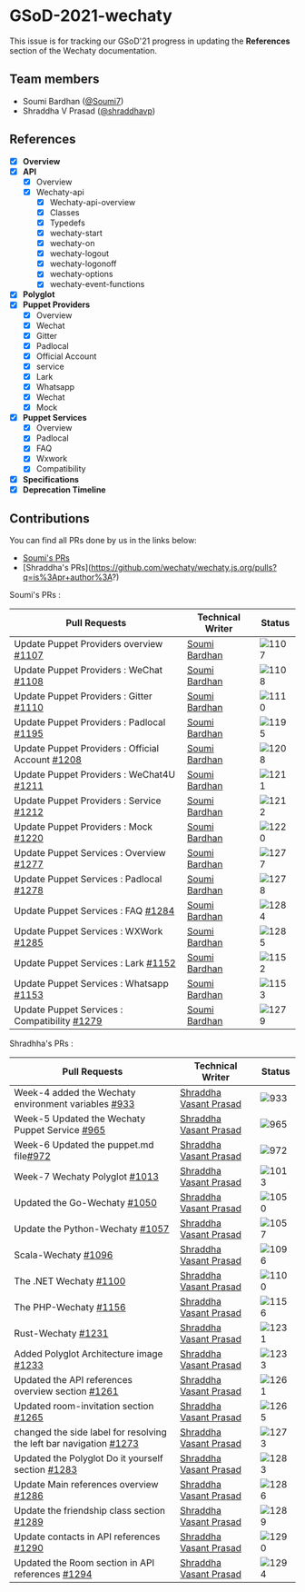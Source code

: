 # GSoD-2021-wechaty

This issue is for tracking our GSoD'21 progress in updating the **References** section of the Wechaty documentation.

## Team members

* Soumi Bardhan ([@Soumi7](https://github.com/Soumi7))
* Shraddha V Prasad ([@shraddhavp](https://github.com/shraddhavp))

## References 

- [x] **Overview** 
- [x] **API** 
  - [x] Overview
  - [x] Wechaty-api
    - [x] Wechaty-api-overview
    - [x] Classes
    - [x] Typedefs
    - [x] wechaty-start
    - [x] wechaty-on
    - [x] wechaty-logout
    - [x] wechaty-logonoff
    - [x] wechaty-options
    - [x] wechaty-event-functions
- [x] **Polyglot**
- [x] **Puppet Providers**
  - [x] Overview
  - [x] Wechat
  - [x] Gitter
  - [x] Padlocal
  - [x] Official Account
  - [x] service
  - [x] Lark
  - [x] Whatsapp
  - [x] Wechat
  - [x] Mock
- [x] **Puppet Services**
  - [x] Overview
  - [x] Padlocal
  - [x] FAQ
  - [x] Wxwork
  - [x] Compatibility
- [x] **Specifications** 
- [x] **Deprecation Timeline** 

## Contributions

You can find all PRs done by us in the links below:
* [Soumi's PRs](https://github.com/wechaty/wechaty.js.org/pulls?q=is%3Apr+author%3Asoumi7)
* [Shraddha's PRs](https://github.com/wechaty/wechaty.js.org/pulls?q=is%3Apr+author%3A<add name>?)

Soumi's PRs :

| Pull Requests  | Technical Writer  | Status |
| --- | --- | --- |
| Update Puppet Providers overview [#1107](https://github.com/wechaty/wechaty.js.org/pull/1107) | [Soumi Bardhan](https://github.com/soumi7) | ![1107]
| Update Puppet Providers : WeChat [#1108](https://github.com/wechaty/wechaty.js.org/pull/1108) | [Soumi Bardhan](https://github.com/soumi7) | ![1108]
| Update Puppet Providers : Gitter [#1110](https://github.com/wechaty/wechaty.js.org/pull/1110) | [Soumi Bardhan](https://github.com/soumi7) | ![1110]
| Update Puppet Providers : Padlocal [#1195](https://github.com/wechaty/wechaty.js.org/pull/1195) | [Soumi Bardhan](https://github.com/soumi7) | ![1195]
| Update Puppet Providers : Official Account [#1208](https://github.com/wechaty/wechaty.js.org/pull/1208) | [Soumi Bardhan](https://github.com/soumi7) | ![1208]
| Update Puppet Providers : WeChat4U [#1211](https://github.com/wechaty/wechaty.js.org/pull/1211) | [Soumi Bardhan](https://github.com/soumi7) | ![1211]
| Update Puppet Providers : Service [#1212](https://github.com/wechaty/wechaty.js.org/pull/1212) | [Soumi Bardhan](https://github.com/soumi7) | ![1212]
| Update Puppet Providers : Mock [#1220](https://github.com/wechaty/wechaty.js.org/pull/1220) | [Soumi Bardhan](https://github.com/soumi7) | ![1220]
| Update Puppet Services : Overview [#1277](https://github.com/wechaty/wechaty.js.org/pull/1277) | [Soumi Bardhan](https://github.com/soumi7) | ![1277]
| Update Puppet Services : Padlocal [#1278](https://github.com/wechaty/wechaty.js.org/pull/1278) | [Soumi Bardhan](https://github.com/soumi7) | ![1278]
| Update Puppet Services : FAQ [#1284](https://github.com/wechaty/wechaty.js.org/pull/1284) | [Soumi Bardhan](https://github.com/soumi7) | ![1284]
| Update Puppet Services : WXWork [#1285](https://github.com/wechaty/wechaty.js.org/pull/1285) | [Soumi Bardhan](https://github.com/soumi7) | ![1285]
| Update Puppet Services : Lark [#1152](https://github.com/wechaty/wechaty.js.org/pull/1152) | [Soumi Bardhan](https://github.com/soumi7) | ![1152]
| Update Puppet Services : Whatsapp [#1153](https://github.com/wechaty/wechaty.js.org/pull/1153) | [Soumi Bardhan](https://github.com/soumi7) | ![1153]
| Update Puppet Services : Compatibility [#1279](https://github.com/wechaty/wechaty.js.org/pull/1279) | [Soumi Bardhan](https://github.com/soumi7) | ![1279]

<!--- Merge Status Badges --->
<!--- they are linked to the above last columns of the table, 
      to add just use the correct PR number and use the same format --->

[1107]:https://img.shields.io/github/pulls/detail/state/wechaty/wechaty.js.org/1107?style=flat-square
[1108]:https://img.shields.io/github/pulls/detail/state/wechaty/wechaty.js.org/1108?style=flat-square
[1110]:https://img.shields.io/github/pulls/detail/state/wechaty/wechaty.js.org/1110?style=flat-square
[1195]:https://img.shields.io/github/pulls/detail/state/wechaty/wechaty.js.org/1195?style=flat-square
[1208]:https://img.shields.io/github/pulls/detail/state/wechaty/wechaty.js.org/1208?style=flat-square
[1211]:https://img.shields.io/github/pulls/detail/state/wechaty/wechaty.js.org/1211?style=flat-square
[1212]:https://img.shields.io/github/pulls/detail/state/wechaty/wechaty.js.org/1212?style=flat-square
[1220]:https://img.shields.io/github/pulls/detail/state/wechaty/wechaty.js.org/1220?style=flat-square
[1277]:https://img.shields.io/github/pulls/detail/state/wechaty/wechaty.js.org/1277?style=flat-square
[1278]:https://img.shields.io/github/pulls/detail/state/wechaty/wechaty.js.org/1278?style=flat-square
[1284]:https://img.shields.io/github/pulls/detail/state/wechaty/wechaty.js.org/1284?style=flat-square
[1285]:https://img.shields.io/github/pulls/detail/state/wechaty/wechaty.js.org/1285?style=flat-square
[1152]:https://img.shields.io/github/pulls/detail/state/wechaty/wechaty.js.org/1152?style=flat-square
[1153]:https://img.shields.io/github/pulls/detail/state/wechaty/wechaty.js.org/1153?style=flat-square
[1279]:https://img.shields.io/github/pulls/detail/state/wechaty/wechaty.js.org/1279?style=flat-square

[933]:https://img.shields.io/github/pulls/detail/state/wechaty/wechaty.js.org/933?style=flat-square
[965]:https://img.shields.io/github/pulls/detail/state/wechaty/wechaty.js.org/965?style=flat-square
[972]:https://img.shields.io/github/pulls/detail/state/wechaty/wechaty.js.org/972?style=flat-square
[1013]:https://img.shields.io/github/pulls/detail/state/wechaty/wechaty.js.org/1013?style=flat-square
[1050]:https://img.shields.io/github/pulls/detail/state/wechaty/wechaty.js.org/1050?style=flat-square
[1057]:https://img.shields.io/github/pulls/detail/state/wechaty/wechaty.js.org/1057?style=flat-square
[1096]:https://img.shields.io/github/pulls/detail/state/wechaty/wechaty.js.org/1096?style=flat-square
[1100]:https://img.shields.io/github/pulls/detail/state/wechaty/wechaty.js.org/1100?style=flat-square
[1156]:https://img.shields.io/github/pulls/detail/state/wechaty/wechaty.js.org/1156?style=flat-square
[1231]:https://img.shields.io/github/pulls/detail/state/wechaty/wechaty.js.org/1231?style=flat-square
[1231]:https://img.shields.io/github/pulls/detail/state/wechaty/wechaty.js.org/1231?style=flat-square
[1233]:https://img.shields.io/github/pulls/detail/state/wechaty/wechaty.js.org/1233?style=flat-square
[1261]:https://img.shields.io/github/pulls/detail/state/wechaty/wechaty.js.org/1261?style=flat-square
[1265]:https://img.shields.io/github/pulls/detail/state/wechaty/wechaty.js.org/1265?style=flat-square
[1273]:https://img.shields.io/github/pulls/detail/state/wechaty/wechaty.js.org/1273?style=flat-square
[1283]:https://img.shields.io/github/pulls/detail/state/wechaty/wechaty.js.org/1283?style=flat-square
[1286]:https://img.shields.io/github/pulls/detail/state/wechaty/wechaty.js.org/1286?style=flat-square
[1289]:https://img.shields.io/github/pulls/detail/state/wechaty/wechaty.js.org/1289?style=flat-square
[1290]:https://img.shields.io/github/pulls/detail/state/wechaty/wechaty.js.org/1290?style=flat-square
[1294]:https://img.shields.io/github/pulls/detail/state/wechaty/wechaty.js.org/1294?style=flat-square

Shradhha's PRs :

| Pull Requests  | Technical Writer  | Status |
| --- | --- | --- |
| Week-4 added the Wechaty environment variables [#933](https://github.com/wechaty/wechaty.js.org/pull/933) | [Shraddha Vasant Prasad](https://github.com/shraddhavp) | ![933]
| Week-5 Updated the Wechaty Puppet Service [#965](https://github.com/wechaty/wechaty.js.org/pull/965) | [Shraddha Vasant Prasad](https://github.com/shraddhavp) | ![965]
| Week-6 Updated the puppet.md file[#972](https://github.com/wechaty/wechaty.js.org/pull/972) | [Shraddha Vasant Prasad](https://github.com/shraddhavp) | ![972]
| Week-7 Wechaty Polyglot  [#1013](https://github.com/wechaty/wechaty.js.org/pull/1013) | [Shraddha Vasant Prasad](https://github.com/shraddhavp) | ![1013]
| Updated the Go-Wechaty  [#1050](https://github.com/wechaty/wechaty.js.org/pull/1050) | [Shraddha Vasant Prasad](https://github.com/shraddhavp) | ![1050]
| Update the Python-Wechaty  [#1057](https://github.com/wechaty/wechaty.js.org/pull/1057) | [Shraddha Vasant Prasad](https://github.com/shraddhavp) | ![1057]
|Scala-Wechaty  [#1096](https://github.com/wechaty/wechaty.js.org/pull/1096) | [Shraddha Vasant Prasad](https://github.com/shraddhavp) | ![1096]
| The .NET Wechaty  [#1100](https://github.com/wechaty/wechaty.js.org/pull/1100) | [Shraddha Vasant Prasad](https://github.com/shraddhavp) | ![1100]
| The PHP-Wechaty  [#1156](https://github.com/wechaty/wechaty.js.org/pull/1156) | [Shraddha Vasant Prasad](https://github.com/shraddhavp) | ![1156]
| Rust-Wechaty  [#1231](https://github.com/wechaty/wechaty.js.org/pull/1231) | [Shraddha Vasant Prasad](https://github.com/shraddhavp) | ![1231]
|Added Polyglot Architecture image  [#1233](https://github.com/wechaty/wechaty.js.org/pull/1233) | [Shraddha Vasant Prasad](https://github.com/shraddhavp) | ![1233]
| Updated the API references overview section   [#1261](https://github.com/wechaty/wechaty.js.org/pull/1261) | [Shraddha Vasant Prasad](https://github.com/shraddhavp) | ![1261]
| Updated room-invitation section   [#1265](https://github.com/wechaty/wechaty.js.org/pull/1265) | [Shraddha Vasant Prasad](https://github.com/shraddhavp) | ![1265]
| changed the side label for resolving the left bar navigation [#1273](https://github.com/wechaty/wechaty.js.org/pull/1273) | [Shraddha Vasant Prasad](https://github.com/shraddhavp) | ![1273]
| Updated the Polyglot Do it yourself section [#1283](https://github.com/wechaty/wechaty.js.org/pull/1283) | [Shraddha Vasant Prasad](https://github.com/shraddhavp) | ![1283]
| Update Main references overview [#1286](https://github.com/wechaty/wechaty.js.org/pull/1286) | [Shraddha Vasant Prasad](https://github.com/shraddhavp) | ![1286]
| Update the friendship class section  [#1289](https://github.com/wechaty/wechaty.js.org/pull/1289) | [Shraddha Vasant Prasad](https://github.com/shraddhavp) | ![1289]
| Update contacts in API references  [#1290](https://github.com/wechaty/wechaty.js.org/pull/1290) | [Shraddha Vasant Prasad](https://github.com/shraddhavp) | ![1290]
| Updated the Room section in API references   [#1294](https://github.com/wechaty/wechaty.js.org/pull/1294) | [Shraddha Vasant Prasad](https://github.com/shraddhavp) | ![1294]
